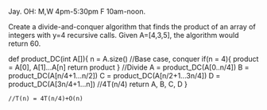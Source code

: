 Jay. OH: M,W 4pm-5:30pm
         F 10am-noon.

Create a divide-and-conquer algorithm that finds the product of an array of integers with y=4 recursive calls. Given A=[4,3,5], the algorithm would return 60.

def product_DC(int A[]){
    n = A.size()
    //Base case, conquer
    if(n = 4){
        product = A[0], A[1]...A[n]
        return product
    }
    //Divide
    A = product_DC(A[0..n/4])
    B = product_DC(A[n/4+1...n/2])
    C = product_DC(A[n/2+1...3n/4])
    D = product_DC(A[3n/4+1...n])
    //4T(n/4)
    return A, B, C, D
        }

    //T(n) = 4T(n/4)+O(n)